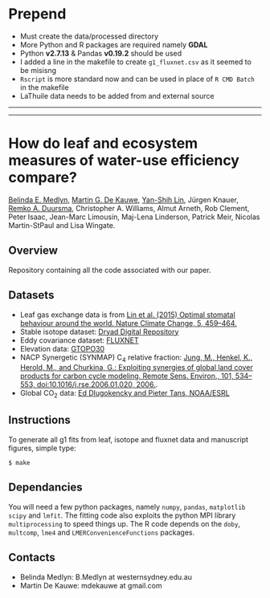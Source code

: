 # Prepend

  * Must create the data/processed directory
  * More Python and R packages are required namely **GDAL**
  * Python **v2.7.13** & Pandas **v0.19.2** should be used
  * I added a line in the makefile to create `g1_fluxnet.csv` as it seemed to be misisng
  * `Rscript` is more standard now and can be used in place of `R CMD Batch` in the makefile
  * LaThuile data needs to be added from and external source
  
  
  ---
  ---
  

# How do leaf and ecosystem measures of water-use efficiency compare?

[Belinda E. Medlyn](https://bmedlyn.wordpress.com/),
[Martin G. De Kauwe](https://mdekauwe.github.io/),
[Yan-Shih Lin](https://sites.google.com/site/yanshihlin/),
Jürgen Knauer,
[Remko A. Duursma](http://www.remkoduursma.com/),
Christopher A. Williams,
Almut Arneth,
Rob Clement,
Peter Isaac,
Jean-Marc Limousin,
Maj-Lena Linderson,
Patrick Meir,
Nicolas Martin-StPaul and
Lisa Wingate.

## Overview
Repository containing all the code associated with our paper.

## Datasets
* Leaf gas exchange data is from [Lin et al. (2015) Optimal stomatal behaviour around the world. Nature Climate Change, 5, 459–464.](http://www.nature.com/nclimate/journal/v5/n5/full/nclimate2550.html)
* Stable isotope dataset: [Dryad Digital Repository](http://dx.doi.org/10.5061/dryad.3jh61)
* Eddy covariance dataset: [FLUXNET](http://www.fluxdata.org/DataInfo/default.aspx)
* Elevation data: [GTOPO30](http://www.geonames.org/export/ws-overview.html)
* NACP Synergetic (SYNMAP) C<sub>4</sub> relative fraction: [Jung, M., Henkel, K., Herold, M., and Churkina, G.: Exploiting synergies of
global land cover products for carbon cycle modeling. Remote Sens. Environ.,
101, 534–553, doi:10.1016/j.rse.2006.01.020, 2006.](https://www.bgc-jena.mpg.de/bgi/uploads/Publ/Publications/Jung_et_al_2006.pdf).
* Global CO<sub>2</sub> data: [Ed Dlugokencky and Pieter Tans, NOAA/ESRL](www.esrl.noaa.gov/gmd/ccgg/trends/)

## Instructions

To generate all g1 fits from leaf, isotope and fluxnet data and manuscript figures, simple type:

```
$ make
```

## Dependancies

You will need a few python packages, namely `numpy`, `pandas`, `matplotlib` `scipy` and `lmfit`. The fitting code also exploits the python MPI library `multiprocessing` to speed things up. The R code depends on the `doby`, `multcomp`, `lme4` and `LMERConvenienceFunctions` packages.

## Contacts
- Belinda Medlyn: B.Medlyn at westernsydney.edu.au
- Martin De Kauwe: mdekauwe at gmail.com
